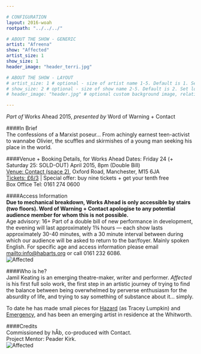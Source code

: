 ```yaml
---

# CONFIGURATION
layout: 2016-woah
rootpath: "../../../"

# ABOUT THE SHOW - GENERIC
artist: "Afreena"
show: "Affected"
artist_size: 1
show_size: 1
header_image: "header_terri.jpg"

# ABOUT THE SHOW - LAYOUT
# artist_size: 1 # optional - size of artist name 1-5. Default is 1. Set longer names to lower values
# show_size: 2 # optional - size of show name 2-5. Default is 2. Set longer names to lower values
# header_image: "header.jpg" # optional custom background image, relative to current page

---
```

*Part of* Works Ahead 2015, *presented by* Word of Warning + Contact      
         
####In Brief                      
The confessions of a Marxist poseur… From achingly earnest teen-activist to wannabe Olivier, the scuffles and skirmishes of a young man seeking his place in the world.    
         
####Venue + Booking Details, for Works Ahead
Dates: Friday 24 (+ Saturday 25: SOLD-OUT) April 2015, 8pm (Double Bill)        
[Venue: Contact (space 2)](http://contactmcr.com/visit/getting-here), Oxford Road, Manchester, M15 6JA            
[Tickets: £6/3](http://contactmcr.com/whats-on/35092-works-ahead-2015/booking) | Special offer: buy nine tickets + get your tenth free            
Box Office Tel: 0161 274 0600      
       
####Access Information      
**Due to mechanical breakdown, Works Ahead is only accessible by stairs (two floors). Word of Warning + Contact apologise to any potential audience member for whom this is not possible.**<br>Age advisory: 16+ Part of a double bill of new performance in development, the evening will last approximately 1¾ hours — each show lasts approximately 30-40 minutes, with a 30 minute interval between during which our audience will be asked to return to the bar/foyer. Mainly spoken English. For specific age and access information please email <mailto:info@habarts.org> or call 0161 232 6086.        
![Affected](JamilKeatingWoAh15028.jpg)       
      
####Who is he?        
Jamil Keating is an emerging theatre-maker, writer and performer. *Affected* is his first full solo work, the first step in an artistic journey of trying to find the balance between being overwhelmed by perverse enthusiasm for the absurdity of life, and trying to say something of substance about it… simply.         
         
To date he has made small pieces for [Hazard](/archive/2014-hazard/ongoing) (as Tracey Lumpkin) and [Emergency](archive/2014-emergency/lunchtime), and has been an emerging artist in residence at the Whitworth.       
           
####Credits         
Commissioned by hÅb, co-produced with Contact.<br>Project Mentor: Peader Kirk.        
![Affected](JamilKeatingWoAh15029.jpg)
